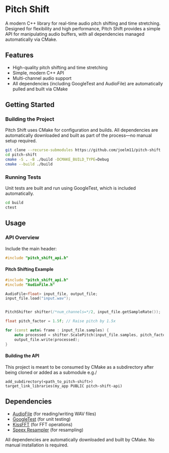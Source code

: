 # Pitch Shift

A modern C++ library for real-time audio pitch shifting and time stretching. Designed for flexibility and high performance, Pitch Shift provides a simple API for manipulating audio buffers, with all dependencies managed automatically via CMake.

## Features

- High-quality pitch shifting and time stretching
- Simple, modern C++ API
- Multi-channel audio support
- All dependencies (including GoogleTest and AudioFile) are automatically pulled and built via CMake

## Getting Started

### Building the Project

Pitch Shift uses CMake for configuration and builds. All dependencies are automatically downloaded and built as part of the process—no manual setup required.

```sh
git clone --recurse-submodules https://github.com/joelm11/pitch-shift
cd pitch-shift
cmake -S . -B ./build -DCMAKE_BUILD_TYPE=Debug
cmake --build ./build
```

### Running Tests

Unit tests are built and run using GoogleTest, which is included automatically.

```sh
cd build
ctest
```

## Usage

### API Overview

Include the main header:

```cpp
#include "pitch_shift_api.h"
```

#### Pitch Shifting Example

```cpp
#include "pitch_shift_api.h"
#include "AudioFile.h"

AudioFile<float> input_file, output_file;
input_file.load("input.wav");


PitchShifter shifter(/*num_channels=*/2, input_file.getSampleRate());

float pitch_factor = 1.5f; // Raise pitch by 1.5x

for (const auto& frame : input_file.samples) {
    auto processed = shifter.ScalePitch(input_file.samples, pitch_factor);
    output_file.write(processed);
}

```

#### Building the API

This project is meant to be consumed by CMake as a subdirectory after being cloned or added as a submodule e.g./
```
add_subdirectory(<path_to_pitch-shift>)
target_link_libraries(my_app PUBLIC pitch-shift-api)
```

## Dependencies

- [AudioFile](https://github.com/adamstark/AudioFile) (for reading/writing WAV files)
- [GoogleTest](https://github.com/google/googletest) (for unit testing)
- [KissFFT](https://github.com/mborgerding/kissfft) (for FFT operations)
- [Speex Resampler](https://github.com/xiph/speexdsp) (for resampling)

All dependencies are automatically downloaded and built by CMake. No manual installation is required.
